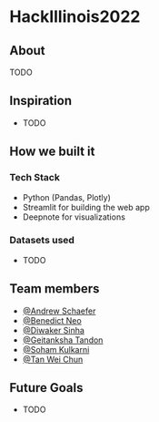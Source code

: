 # HackIllinois2022

## About

TODO

## Inspiration

- TODO

## How we built it

### Tech Stack

- Python (Pandas, Plotly)
- Streamlit for building the web app
- Deepnote for visualizations

### Datasets used

- TODO

## Team members

- [@Andrew Schaefer](https://www.linkedin.com/in/schaefer-andrew/)
- [@Benedict Neo](https://www.linkedin.com/in/benedictn)
- [@Diwaker Sinha](https://www.linkedin.com/in/diwaker-sinha-072aa118b/)
- [@Geitanksha Tandon](https://www.linkedin.com/in/geitanksha/)
- [@Soham Kulkarni](https://www.linkedin.com/in/soham-kulkarni-503764227/)
- [@Tan Wei Chun](https://www.linkedin.com/in/wei-chun/)

## Future Goals

- TODO
